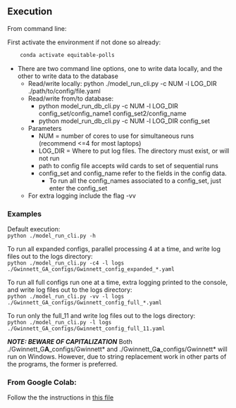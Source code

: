 ## Execution  

From command line:

First activate the environment if not done so already:
```bash
    conda activate equitable-polls
```

* There are two command line options, one to write data locally, and the other to write data to the database
    * Read/write locally: python ./model_run_cli.py -c NUM -l LOG_DIR ./path/to/config/file.yaml
    * Read/write from/to database: 
        * python model_run_db_cli.py -c NUM -l LOG_DIR config_set/config_name1 config_set2/config_name
        * python model_run_db_cli.py -c NUM -l LOG_DIR config_set
    * Parameters
        * NUM = number of cores to use for simultaneous runs (recommend <=4 for most laptops)
        * LOG_DIR = Where to put log files. The directory must exist, or will not run
        * path to config file accepts wild cards to set of sequential runs
        * config_set and config_name refer to the fields in the config data.
            * To run all the config_names associated to a config_set, just enter the config_set
    * For extra logging include the flag -vv


### Examples

Default execution:\
```python ./model_run_cli.py -h```

To run all expanded configs, parallel processing 4 at a time, and write log files out to the logs directory:\
```python ./model_run_cli.py -c4 -l logs ./Gwinnett_GA_configs/Gwinnett_config_expanded_*.yaml```

To run all full configs run one at a time, extra logging printed to the console, and write log files out to the logs directory:\
```python ./model_run_cli.py -vv -l logs ./Gwinnett_GA_configs/Gwinnett_config_full_*.yaml```

To run only the full_11 and write log files out to the logs directory:\
```python ./model_run_cli.py -l logs ./Gwinnett_GA_configs/Gwinnett_config_full_11.yaml```
        
        
***NOTE: BEWARE OF CAPITALIZATION***  Both ./Gwinnett_G**A**_configs/Gwinnett* and ./Gwinnett_G**a**_configs/Gwinnett* will run on Windows. However, due to string replacement work in other parts of the programs, the former is preferred.


### From Google Colab:
Follow the the instructions in [this file](/Colab_runs/colab_Gwinnett_expanded_multi_11_12_13_14_15.ipynb)
